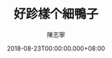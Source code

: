 ---
issue: 289
title: 好跈樣个細鴨子
author: 陳志寧
language: 南四縣
date: 2018-08-23T00:00:00.000+08:00
topic: 故事
difficulty: 2
wikidata: Q98096169
wikidata_link: https://www.wikidata.org/wiki/Q98096169
author_wikidata_link: https://www.wikidata.org/wiki/Q98096327
author_wikidata: Q98096327
---
